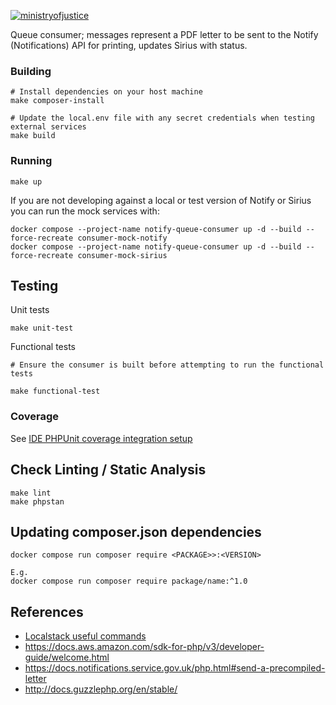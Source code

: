 [![ministryofjustice](https://circleci.com/gh/ministryofjustice/opg-notify-queue-consumer.svg?style=svg)](https://github.com/ministryofjustice/opg-notify-queue-consumer)

Queue consumer; messages represent a PDF letter to be sent to the Notify (Notifications) API for printing,
updates Sirius with status.

### Building

    # Install dependencies on your host machine
    make composer-install

    # Update the local.env file with any secret credentials when testing external services
    make build

### Running

    make up

If you are not developing against a local or test version of Notify or Sirius you can run the mock services with:

    docker compose --project-name notify-queue-consumer up -d --build --force-recreate consumer-mock-notify
    docker compose --project-name notify-queue-consumer up -d --build --force-recreate consumer-mock-sirius

## Testing

Unit tests

    make unit-test

Functional tests

    # Ensure the consumer is built before attempting to run the functional tests

    make functional-test

### Coverage

See [IDE PHPUnit coverage integration setup](docs/ide-coverage-setup.md)

## Check Linting / Static Analysis

    make lint
    make phpstan

## Updating composer.json dependencies

    docker compose run composer require <PACKAGE>>:<VERSION>

    E.g.
    docker compose run composer require package/name:^1.0

## References

- [Localstack useful commands ](docs/localstack.md)
- https://docs.aws.amazon.com/sdk-for-php/v3/developer-guide/welcome.html
- https://docs.notifications.service.gov.uk/php.html#send-a-precompiled-letter
- http://docs.guzzlephp.org/en/stable/
